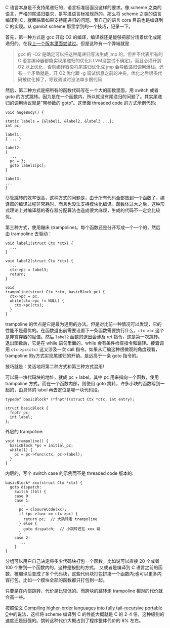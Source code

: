 C 语言本身是不支持尾递归的，语言标准层面没这样的要求。像 scheme 之类的语言，严格的尾递归要求，是写进语言标准规范的。那么将 scheme 之类的语言编译到 C，就面临着如果支持尾递归的问题。我自己的语言 cora 目前也是编译到 C 的实现。从 gambit scheme 那里学到的一个技巧，记录一下。

首先，第一种方式是 gcc 开启 O2 的编译，编译器还是能够把部分场景优化成尾递归的。在我[上一个版本里面尝试过](cora-interpreter.md)。但是这种有一个弊端就是

> gcc 的 -O2 是确定可以把这种尾递归写法生成 jmp 的，但并不代表所有的 C 语言编译器都能实现尾递归的优化(LLVM没尝试不确定)。而且必须开到 O2 以上优化，否则编译器没将尾递归优化成 jmp 会导致递归调用爆栈。还有一个矛盾就是，开 O2 优化跟 -g 调试信息之前的冲突，优化之后很多代码被优化掉了，导致调试时没法单步跟代码

然后，第二种方式是把所有的函数代码写在一个大的函数里面，用 switch 或者 goto 的方式跳转。因为是在一个函数内，所以就没有尾递归的问题了。其实尾递归的调用协议就是"带参数的 goto"。这里面 threaded code 的方式示例代码:

```
void hugeBody() {

static labels = {&label1, &label2, &label3 ...};
int pc;

label1:
{ ... }

label2:
{ 
  ...
  pc = 3;
  goto labels[pc];
}

label3:
...
}
```

尽管跳转的效率很高，这种方式的问题是，由于所有代码全部放到一个函数了，编译器的编译过程非常耗时，而且也没法支持模块化编译。函数体过大之后，这种形式理论上对编译器的寄存器分配算法也造成很大麻烦，生成的代码不一定会比较优。

第三种方式，使用蹦床 (trampoline)。每个函数还是分开写成一个一个的，然后由 trampoline 去驱动：

```
void label1(struct Ctx *ctx) {
  ...
}

void label2(struct Ctx *ctx) {
  ...
  ctx->pc = label3;
  return;
}

void
trampoline(struct Ctx *ctx, basicBlock pc) {
  ctx->pc = pc;
  while(ctx->pc != NULL) {
    ctx->pc(ctx);
  }
}
```

trampoline 的优点是它是最为通用的办法。但是对比前一种情况可以发现，它的性能不是最优的。在函数退出前需要设置下一条函数需要执行什么，`ctx->pc` 这个是非寄存器的赋值。然后 `label2` 函数的退出会涉及 ret 指令，这是第一次跳转。
退出函数后，它是在 while 语句里面的，while 会有条件检查指令和跳转。接着调用 `ctx->pc(ctx)` 这又涉及一次 call 指令。如果从汇编这种很微观的角度观看，trampoline 的y方式实现尾递归的开销，是远高于一条 goto 指令的。


技巧就是：灵活地将第二种方式和第三种方式混用!

可以将一块代码块的地址，就成 pc + label。其中 pc 用来指向一个函数，使用 trampoline 方式。而在一个函数内部，则使用 goto 跳转，许多小块的函数写到一起的，由具体的 label 再去定位是哪一块代码段。

```
typedef basicBlock* (*fnptr)(struct Ctx *ctx, int entry);

struct basicBlock {
  fnptr pc;
  int label;
};
```

外层的 trampoline:

```
void trampoline() {
  basicBlock *pc = initial_pc;
  while(1) {
    pc = pc->func(ctx, pc->label);
  }
}
```

内层的，写个 switch case 的示例而不是 threaded code 版本的:

```
basicBlock* xxx(struct Ctx *ctx) {
  goto dispatch:
    switch (lbl) {
    case 0:
    case 1:
      ...
      pc = closureCode(xx);
      if (pc->func == ctx->pc) {
    	return pc;  // 大跳转走 trampoline
      } else {
	    goto dispatch;  // 小跳转还在 xxx 跳
      }
    case 2:
      ...
    }
}
```

分组可以用户自己决定将多少代码块打包一个函数。比如说可以直接 20 个或者 100 个拼到一个函数内的，这种是按批的方式。
又或者是编译到 C 语言之前的函数，被编译后变成了多个代码块，这些代码块打包拼凑一个函数内;也可以更多内容打包，比如一个模块全部的函数都只打包到一起。

只要是在内部跳转，代价是比较低的。而跨块的跳转走 trampoline 相对的代价就会高一些。

按照[论文 Compiling higher-order languages into fully tail-recursive portable C](https://www-labs.iro.umontreal.ca/~feeley/papers/FeeleyMillerRozasWilsonDIRO1078.pdf)中的说法，这样将 scheme 编译到 C 的性能大概就是 C 的 2-4 倍，这种级别的速度还是挺强的。跳转这种代价大概占到了程序整体代价的 8% 左右。
